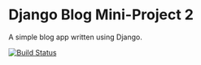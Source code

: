 # Django Blog Mini-Project 2

A simple blog app written using Django.

[![Build Status](https://travis-ci.org/regatta28/django-blog-2.svg?branch=master)](https://travis-ci.org/regatta28/django-blog-2)
